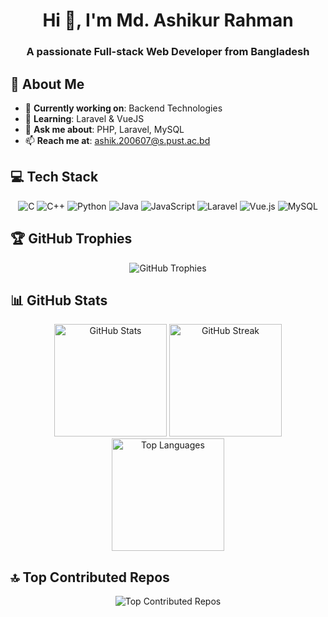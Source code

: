 <h1 align="center">Hi 👋, I'm Md. Ashikur Rahman</h1>
<h3 align="center">A passionate Full-stack Web Developer from Bangladesh</h3>


## 💫 About Me
- 🔭 **Currently working on**: Backend Technologies<br>
- 🌱 **Learning**: Laravel & VueJS<br>
- 💬 **Ask me about**: PHP, Laravel, MySQL<br>
- 📫 **Reach me at**: ashik.200607@s.pust.ac.bd



## 💻 Tech Stack
<div align="center">
  <img src="https://img.shields.io/badge/c-%2300599C.svg?style=for-the-badge&logo=c&logoColor=white" alt="C" />
  <img src="https://img.shields.io/badge/c++-%2300599C.svg?style=for-the-badge&logo=c%2B%2B&logoColor=white" alt="C++" />
  <img src="https://img.shields.io/badge/python-3670A0?style=for-the-badge&logo=python&logoColor=ffdd54" alt="Python" />
  <img src="https://img.shields.io/badge/java-%23ED8B00.svg?style=for-the-badge&logo=openjdk&logoColor=white" alt="Java" />
  <img src="https://img.shields.io/badge/javascript-%23323330.svg?style=for-the-badge&logo=javascript&logoColor=%23F7DF1E" alt="JavaScript" />
  <img src="https://img.shields.io/badge/laravel-%23FF2D20.svg?style=for-the-badge&logo=laravel&logoColor=white" alt="Laravel" />
  <img src="https://img.shields.io/badge/vue.js-%2335495e.svg?style=for-the-badge&logo=vuedotjs&logoColor=%234FC08D" alt="Vue.js" />
  <img src="https://img.shields.io/badge/mysql-4479A1.svg?style=for-the-badge&logo=mysql&logoColor=white" alt="MySQL" />
</div>


## 🏆 GitHub Trophies
<div align="center">
  <img src="https://github-profile-trophy.vercel.app/?username=Ashik-PUST-ICE&theme=radical&no-frame=false&no-bg=true&margin-w=4" alt="GitHub Trophies" />
</div> 

## 📊 GitHub Stats
<div align="center">
  <img height="180em" src="https://github-readme-stats.vercel.app/api?username=Ashik-PUST-ICE&theme=gruvbox&hide_border=false&include_all_commits=false&count_private=false" alt="GitHub Stats" />
  <img height="180em" src="https://github-readme-streak-stats.herokuapp.com/?user=Ashik-PUST-ICE&theme=gruvbox&hide_border=false" alt="GitHub Streak" />
  <img height="180em" src="https://github-readme-stats.vercel.app/api/top-langs/?username=Ashik-PUST-ICE&theme=gruvbox&hide_border=false&include_all_commits=false&count_private=false&layout=compact" alt="Top Languages" />
</div>


    

## 🔝 Top Contributed Repos
<div align="center">
  <img src="https://github-contributor-stats.vercel.app/api?username=Ashik-PUST-ICE&limit=5&theme=radical&combine_all_yearly_contributions=true&cacheBust=1" alt="Top Contributed Repos" />
</div>




